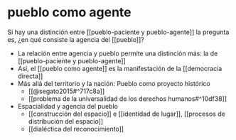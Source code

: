 # pueblo como agente
Si hay una distinción entre [[pueblo-paciente y pueblo-agente]] la pregunta es, ¿en qué consiste la agencia del [[pueblo]]?

- La relación entre agencia y pueblo permite una distinción más: la de [[pueblo-paciente y pueblo-agente]]
- Así, el [[pueblo como agente]] es la manifestación de la [[democracia directa]]
- Más allá del territorio y la nación: Pueblo como proyecto histórico
    - [[@segato2015#^717c8a]]
    - [[problema de la universalidad de los derechos humanos#^10df38]]
- Espacialidad y agencia del pueblo
    - [[construcción del espacio]] e [[identidad de lugar]], [[procesos de distribución del espacio]]
    - [[dialéctica del reconocimiento]]